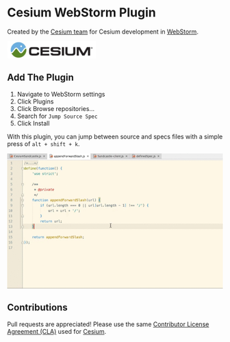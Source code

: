 # Cesium WebStorm Plugin

Created by the [Cesium team](http://cesiumjs.org/) for Cesium development in [WebStorm](https://www.jetbrains.com/webstorm/).<br/>

<a href="http://cesiumjs.org/"><img src="images/cesium.jpg" height="40" /></a>

## Add The Plugin

1. Navigate to WebStorm settings
2. Click Plugins
3. Click Browse repositories...
4. Search for `Jump Source Spec`
5. Click Install

With this plugin, you can jump between source and specs files with a simple press of `alt + shift + k`.

![](images/jss.gif)

## Contributions

Pull requests are appreciated! Please use the same [Contributor License Agreement (CLA)](https://github.com/AnalyticalGraphicsInc/cesium/blob/master/CONTRIBUTING.md) used for [Cesium](http://cesiumjs.org/).
